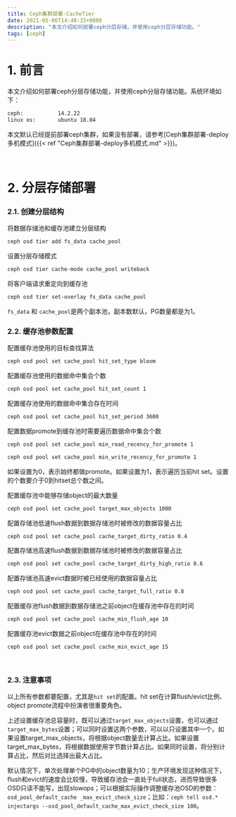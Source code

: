 ```yaml
---
title: Ceph集群部署-CacheTier
date: 2021-05-06T14:48:33+0800
description: "本文介绍如何部署ceph分层存储，并使用ceph分层存储功能。"
tags: [ceph]
---
```



# 1. 前言
本文介绍如何部署ceph分层存储功能，并使用ceph分层存储功能。系统环境如下：
```bash
ceph:           14.2.22
linux os:       ubuntu 18.04
```
本文默认已经提前部署ceph集群，如果没有部署，请参考[Ceph集群部署-deploy多机模式]({{< ref "Ceph集群部署-deploy多机模式.md" >}})。

&nbsp;
&nbsp;
# 2. 分层存储部署
### 2.1. 创建分层结构
将数据存储池和缓存池建立分层结构
```bash
ceph osd tier add fs_data cache_pool
```

设置分层存储模式
```bash
ceph osd tier cache-mode cache_pool writeback
```

将客户端请求重定向到缓存池
```bash
ceph osd tier set-overlay fs_data cache_pool
```
`fs_data` 和 `cache_pool`是两个副本池，副本数默认，PG数量都是为1。
&nbsp;

### 2.2. 缓存池参数配置
配置缓存池使用的目标查找算法
```bash
ceph osd pool set cache_pool hit_set_type bloom
```

配置缓存池使用的数据命中集合个数
```bash
ceph osd pool set cache_pool hit_set_count 1
```

配置缓存池使用的数据命中集合存在时间
```bash
ceph osd pool set cache_pool hit_set_period 3600
```

配置数据promote到缓存池时需要遍历数据命中集合个数
```bash
ceph osd pool set cache_pool min_read_recency_for_promote 1
```
```bash
ceph osd pool set cache_pool min_write_recency_for_promote 1
```
如果设置为0，表示始终都做promote。如果设置为1，表示遍历当前hit set。设置的个数要介于0到hitset总个数之间。

配置缓存池中能够存储object的最大数量
```bash
ceph osd pool set cache_pool target_max_objects 1000
```

配置存储池低速flush数据到数据存储池时被修改的数据容量占比
```bash
ceph osd pool set cache_pool cache_target_dirty_ratio 0.4
```

配置存储池高速flush数据到数据存储池时被修改的数据容量占比
```bash
ceph osd pool set cache_pool cache_target_dirty_high_ratio 0.6
```

配置存储池高速evict数据时被已经使用的数据容量占比
```bash
ceph osd pool set cache_pool cache_target_full_ratio 0.8
```

配置缓存池flush数据到数据存储池之前object在缓存池中存在的时间
```bash
ceph osd pool set cache_pool cache_min_flush_age 10
```

配置缓存池evict数据之前object在缓存池中存在的时间
```bash
ceph osd pool set cache_pool cache_min_evict_age 15
```

&nbsp;
### 2.3. 注意事项
以上所有参数都要配置，尤其是`hit set`的配置。hit set在计算flush/evict比例、object promote流程中扮演者很重要角色。

上述设置缓存池总容量时，既可以通过`target_max_objects`设置，也可以通过`target_max_bytes`设置；可以同时设置这两个参数，可以以只设置其中一个。如果设置target_max_objects，将根据object数量去计算占比。如果设置target_max_bytes，将根据数据使用字节数计算占比。如果同时设置，将分别计算占比，然后对比选择出最大占比。

默认情况下，单次处理单个PG中的object数量为10；生产环境发现这种情况下，flush和evict的速度会比较慢，导致缓存池会一直处于full状态，进而导致很多OSD只读不能写，出现slowops；可以根据实际操作调整缓存池OSD的参数：`osd_pool_default_cache _max_evict_check_size`；比如：`ceph tell osd.* injectargs --osd_pool_default_cache_max_evict_check_size 100`。

